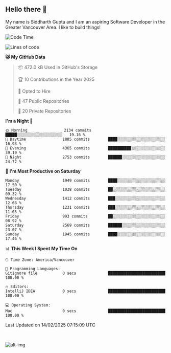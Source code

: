 ## Hello there :wave:

My name is Siddharth Gupta and I am an aspiring Software Developer in the Greater Vancouver Area. I like to build things!

<!-- ![gif](https://github.com/siddg97/siddg97/blob/master/dino.gif) -->

<!--START_SECTION:waka-->
![Code Time](http://img.shields.io/badge/Code%20Time-2%2C045%20hrs%2054%20mins-blue)

![Lines of code](https://img.shields.io/badge/From%20Hello%20World%20I%27ve%20Written-15.7%20million%20lines%20of%20code-blue)

**🐱 My GitHub Data** 

> 📦 472.0 kB Used in GitHub's Storage 
 > 
> 🏆 10 Contributions in the Year 2025
 > 
> 💼 Opted to Hire
 > 
> 📜 47 Public Repositories 
 > 
> 🔑 20 Private Repositories 
 > 
**I'm a Night 🦉** 

```text
🌞 Morning                2134 commits        █████░░░░░░░░░░░░░░░░░░░░   19.16 % 
🌆 Daytime                1885 commits        ████░░░░░░░░░░░░░░░░░░░░░   16.93 % 
🌃 Evening                4365 commits        ██████████░░░░░░░░░░░░░░░   39.19 % 
🌙 Night                  2753 commits        ██████░░░░░░░░░░░░░░░░░░░   24.72 % 
```
📅 **I'm Most Productive on Saturday** 

```text
Monday                   1949 commits        ████░░░░░░░░░░░░░░░░░░░░░   17.50 % 
Tuesday                  1038 commits        ██░░░░░░░░░░░░░░░░░░░░░░░   09.32 % 
Wednesday                1412 commits        ███░░░░░░░░░░░░░░░░░░░░░░   12.68 % 
Thursday                 1231 commits        ███░░░░░░░░░░░░░░░░░░░░░░   11.05 % 
Friday                   993 commits         ██░░░░░░░░░░░░░░░░░░░░░░░   08.92 % 
Saturday                 2569 commits        ██████░░░░░░░░░░░░░░░░░░░   23.07 % 
Sunday                   1945 commits        ████░░░░░░░░░░░░░░░░░░░░░   17.46 % 
```


📊 **This Week I Spent My Time On** 

```text
🕑︎ Time Zone: America/Vancouver

💬 Programming Languages: 
GitIgnore file           0 secs              █████████████████████████   100.00 % 

🔥 Editors: 
IntelliJ IDEA            0 secs              █████████████████████████   100.00 % 

💻 Operating System: 
Mac                      0 secs              █████████████████████████   100.00 % 
```


 Last Updated on 14/02/2025 07:15:09 UTC
<!--END_SECTION:waka-->

<br>

![alt-img](https://github-readme-stats.vercel.app/api?username=siddg97&count_private=true&theme=nightowl&show_icons=true)

